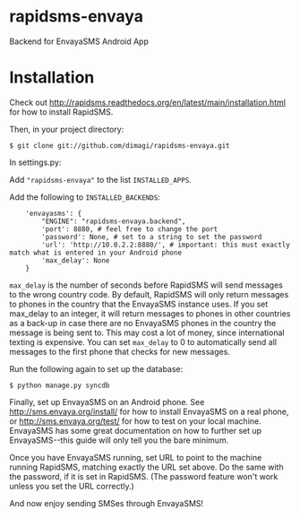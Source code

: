 rapidsms-envaya
===============

Backend for EnvayaSMS Android App

Installation
============

Check out http://rapidsms.readthedocs.org/en/latest/main/installation.html for how to install RapidSMS.

Then, in your project directory:

```
$ git clone git://github.com/dimagi/rapidsms-envaya.git
```

In settings.py:

Add `"rapidsms-envaya"` to the list `INSTALLED_APPS`.

Add the following to `INSTALLED_BACKENDS`:

```
    'envayasms': {
        "ENGINE": "rapidsms-envaya.backend",
        'port': 8880, # feel free to change the port
        'password': None, # set to a string to set the password
        'url': 'http://10.0.2.2:8880/', # important: this must exactly match what is entered in your Android phone
        'max_delay': None
    }
```

`max_delay` is the number of seconds before RapidSMS will send messages to the wrong country code. By default, RapidSMS will only return messages to phones in the country that the EnvayaSMS instance uses. If you set max_delay to an integer, it will return messages to phones in other countries as a back-up in case there are no EnvayaSMS phones in the country the message is being sent to. This may cost a lot of money, since international texting is expensive. You can set `max_delay` to 0 to automatically send all messages to the first phone that checks for new messages.

Run the following again to set up the database:

```
$ python manage.py syncdb
```

Finally, set up EnvayaSMS on an Android phone. See http://sms.envaya.org/install/ for how to install EnvayaSMS on a real phone, or http://sms.envaya.org/test/ for how to test on your local machine. EnvayaSMS has some great documentation on how to further set up EnvayaSMS--this guide will only tell you the bare minimum.

Once you have EnvayaSMS running, set URL to point to the machine running RapidSMS, matching exactly the URL set above. Do the same with the password, if it is set in RapidSMS. (The password feature won't work unless you set the URL correctly.)

And now enjoy sending SMSes through EnvayaSMS!
